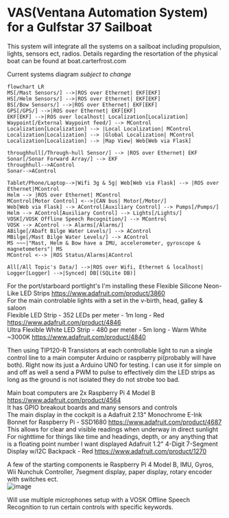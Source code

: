# VAS(Ventana Automation System) for a Gulfstar 37 Sailboat

This system will integrate all the systems on a sailboat including propulsion, lights, sensors ect, radios. 
Details regarding the resortation of the physical boat can be found at boat.carterfrost.com

Current systems diagram *subject to change*
```mermaid
flowchart LR
MS[/Mast Sensors/] -->|ROS over Ethernet| EKF[EKF]
HS[/Helm Sensors/] -->|ROS over Ethernet| EKF[EKF]
BS[/Bow Sensors/] -->|ROS over Ethernet| EKF[EKF]
GPS[/GPS/] -->|ROS over Ethernet| EKF[EKF]
EKF[EKF] -->|ROS over localhost| Localization[Localization]
Waypoint[/External Waypoint feed/] --> MControl
Localization[Localization] --> |Local Localization| MControl
Localization[Localization] --> |Global Localization| MControl
Localization[Localization] --> |Map View| Web[Web via Flask]

throughhull[/Through-hull Sensor/] --> |ROS over Ethernet| EKF
Sonar[/Sonar Forward Array/] --> EKF
throughhull-->AControl
Sonar-->AControl

Tablet/Phone/Laptop-->|Wifi 3g & 5g| Web[Web via Flask] --> |ROS over Ethernet|MControl
Helm --> |ROS over Ethernet| MControl
MControl[Motor Control] <-->|CAN bus| Motor[/Motor/]
Web[Web via Flask] --> AControl[Auxiliary Control] --> Pumps[/Pumps/]
Helm --> AControl[Auxiliary Control] --> Lights[/Lights/]
VOSK[/VOSK Offline Speech Recognition/] --> MControl
VOSK --> AControl --> Alarms[/Alarms/]
ABilge[/Abaft Bilge Water Levels/] --> AControl
MBilge[/Mast Bilge Water Levels/] --> AControl
MS ~~~|"Mast, Helm & Bow have a IMU, accelerometer, gyroscope & magnetometers"| MS
MControl <--> |ROS Status/Alarms|AControl      

All[/All Topic's Data/] -->|ROS over Wifi, Ethernet & localhost| Logger[Logger] -->|Synced| DB[(SQLite DB)]
```

For the port/starboard portlight's I'm installing these Flexible Silicone Neon-Like LED Strips https://www.adafruit.com/product/3860  
For the main controlable lights with a set in the v-birth, head, galley & saloon  
Flexible LED Strip - 352 LEDs per meter - 1m long - Red https://www.adafruit.com/product/4846  
Ultra Flexible White LED Strip - 480 per meter - 5m long - Warm White ~3000K https://www.adafruit.com/product/4840  

Then using TIP120-R Transistors at each controllable light to run a single control line to a main computer Arduino or raspberry pi(probably will have both). Right now its just a Arduino UNO for testing. I can use it for simple on and off as well a send a PWM to pulse to effectively dim the LED strips as long as the ground is not isolated they do not strobe too bad.   

Main boat computers are 2x Raspberry Pi 4 Model B https://www.adafruit.com/product/4564  
It has GPIO breakout boards and many sensors and controls  
The main display in the cockpit is a Adafruit 2.13" Monochrome E-Ink Bonnet for Raspberry Pi - SSD1680 https://www.adafruit.com/product/4687  
This allows for clear and visible readings when underway in direct sunlight  
For nighttime for things like time and headings, depth, or any anything that is a floating point number I want displayed Adafruit 1.2" 4-Digit 7-Segment Display w/I2C Backpack - Red https://www.adafruit.com/product/1270  

A few of the starting components ie Raspberry Pi 4 Model B, IMU, Gyros, Wii Nunchuk Controller, 7segment display, paper display, rotary encoder with switches ect.  
![image](https://github.com/user-attachments/assets/a870a949-c9db-4369-a92c-a95e79bf3a6a)

Will use multiple microphones setup with a VOSK Offline Speech Recognition to run certain controls with specific keywords. 
